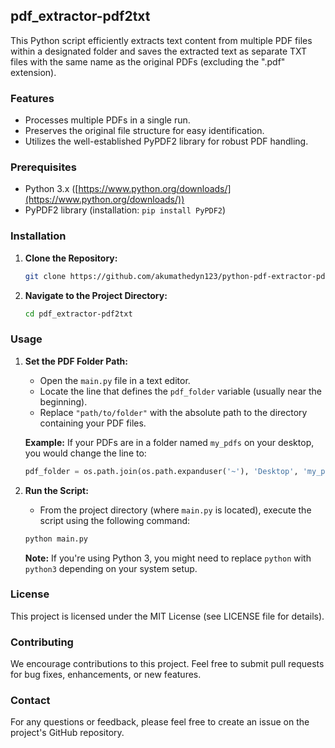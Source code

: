 ## pdf_extractor-pdf2txt

This Python script efficiently extracts text content from multiple PDF files within a designated folder and saves the extracted text as separate TXT files with the same name as the original PDFs (excluding the ".pdf" extension).

### Features

* Processes multiple PDFs in a single run.
* Preserves the original file structure for easy identification.
* Utilizes the well-established PyPDF2 library for robust PDF handling.

### Prerequisites

* Python 3.x ([https://www.python.org/downloads/](https://www.python.org/downloads/))
* PyPDF2 library (installation: `pip install PyPDF2`)

### Installation

1. **Clone the Repository:**

   ```bash
   git clone https://github.com/akumathedyn123/python-pdf-extractor-pdf2txt.git
   ```

2. **Navigate to the Project Directory:**

   ```bash
   cd pdf_extractor-pdf2txt
   ```

### Usage

1. **Set the PDF Folder Path:**

   - Open the `main.py` file in a text editor.
   - Locate the line that defines the `pdf_folder` variable (usually near the beginning).
   - Replace `"path/to/folder"` with the absolute path to the directory containing your PDF files.

   **Example:** If your PDFs are in a folder named `my_pdfs` on your desktop, you would change the line to:

   ```python
   pdf_folder = os.path.join(os.path.expanduser('~'), 'Desktop', 'my_pdfs')
   ```

2. **Run the Script:**

   - From the project directory (where `main.py` is located), execute the script using the following command:

   ```bash
   python main.py
   ```

   **Note:** If you're using Python 3, you might need to replace `python` with `python3` depending on your system setup.

### License

This project is licensed under the MIT License (see LICENSE file for details).

### Contributing

We encourage contributions to this project. Feel free to submit pull requests for bug fixes, enhancements, or new features.

### Contact

For any questions or feedback, please feel free to create an issue on the project's GitHub repository.
